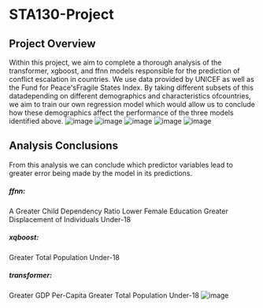 # STA130-Project
## Project Overview
Within this project, we aim to complete a thorough analysis of the transformer, xgboost, and ffnn models responsible for the prediction of conflict escalation in countries. We use data provided by UNlCEF as well as the Fund for Peace'sFragile States Index. By taking different subsets of this datadepending on different demographics and characteristics ofcountries, we aim to train our own regression model which would allow us to conclude how these demographics affect the performance of the three models identified above.
![image](https://github.com/user-attachments/assets/de7947cd-9c47-4006-8966-c0370d58420a)
![image](https://github.com/user-attachments/assets/4ebb7798-869f-4bb0-9eab-d866817ebca0)
![image](https://github.com/user-attachments/assets/f469b17c-f4be-42d6-bbe5-7b498adedcf5)
![image](https://github.com/user-attachments/assets/0206e8e2-f1f1-45ae-ac23-97a3861b9308)
![image](https://github.com/user-attachments/assets/321ea75c-2801-4727-8776-41f37b3e7f9b)
## Analysis Conclusions
From this analysis we can conclude which predictor variables lead to greater error being made by the model in its predictions.
##### ffnn:
A Greater Child Dependency Ratio
Lower Female Education
Greater Displacement of Individuals Under-18
##### xqboost:
Greater Total Population Under-18
##### transformer:
Greater GDP Per-Capita
Greater Total Population Under-18
![image](https://github.com/user-attachments/assets/0c00d527-b192-47e2-8c44-ec36aa98a45a)
